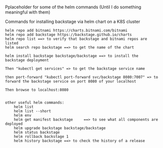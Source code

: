 Pplaceholder for some of the helm commands (Until I do something meaningful with them)

Commands for installing backstage via helm chart on a K8S cluster

	helm repo add bitnami https://charts.bitnami.com/bitnami
	helm repo add backstage https://backstage.github.io/charts
	helm repo list ==> to verify that backstage and bitnami repos are listed
	helm search repo backstage ==> to get the name of the chart
	
	helm install backstage backstage/backstage ==> to install the backstage deployment
	
	Then "kubectl get services" => to get the backstage service name
	
	then port-forward "kubectl port-forward svc/backstage 8080:7007" => to forward the backstage service on port 8080 of your localhost
	
	Then browse to localhost:8080
	
	
	other useful helm commands:
		helm list
		helm list --short
		helm env
		helm get manifest backstage		==> to see what all components are deployed
		helm upgrade backstage backstage/backstage
		helm status backstage
		helm rollback backstage 1
		helm history backstage ==> to check the history of a release
